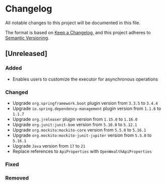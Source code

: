 # Changelog

All notable changes to this project will be documented in this file.

The format is based on [Keep a Changelog](https://keepachangelog.com/en/1.1.0/),
and this project adheres to [Semantic Versioning](https://semver.org/spec/v2.0.0.html).

## [Unreleased]

### Added
- Enables users to customize the executor for asynchronous operations
### Changed
- Upgrade `org.springframework.boot` plugin version from `3.3.5` to `3.4.4`
- Upgrade `io.spring.dependency-management` plugin version from `1.1.6` to `1.1.7`
- Upgrade `org.jreleaser` plugin version from `1.15.0` to `1.16.0`
- Upgrade `org.junit:junit-bom` version from `5.10.0` to `5.12.1`
- Upgrade `org.mockito:mockito-core` version from `5.5.0` to `5.16.1`
- Upgrade `org.mockito:mockito-junit-jupiter` version from `5.5.0` to `5.16.1`
- Upgrade `Java` version from `17` to `21`
- Replace references to `ApiProperties` with `OpenWealthApiProperties`
### Fixed
### Removed
